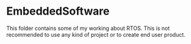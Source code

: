 # EmbeddedSoftware
This folder contains some of my working about RTOS. This is not recommended to use any kind of project or to create end user product. 
